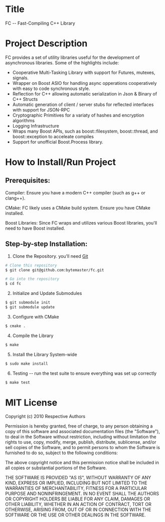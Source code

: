 # Title
FC -- Fast-Compiling C++ Library

# Project Description
FC provides a set of utility libraries useful for the development of asynchronous libraries. Some of the highlights include:

 - Cooperative Multi-Tasking Library with support for Futures, mutexes, signals.
 - Wrapper on Boost ASIO for handling async opperations cooperatively with easy to code synchronous style.
 - Reflection for C++ allowing automatic serialization in Json & Binary of C++ Structs 
 - Automatic generation of client / server stubs for reflected interfaces with support for JSON-RPC
 - Cryptographic Primitives for a variaty of hashes and encryption algorithms
 - Logging Infrastructure 
 - Wraps many Boost APIs, such as boost::filesystem, boost::thread, and boost::exception to acceleate compiles
 - Support for unofficial Boost.Process library.

# How to Install/Run Project
## Prerequisites:
Compiler: Ensure you have a modern C++ compiler (such as g++ or clang++).

CMake: FC likely uses a CMake build system. Ensure you have CMake installed.

Boost Libraries: Since FC wraps and utilizes various Boost libraries, you'll need to have Boost installed.

## Step-by-step Installation:
1. Clone the Repository. you'll need [Git](https://git-scm.com)
```bash
# Clone this repository
$ git clone git@github.com:bytemaster/fc.git

# Go into the repository
$ cd fc
```
2. Initialize and Update Submodules
```bash
$ git submodule init
$ git submodule update
```
3. Configure with CMake
```bash
$ cmake .
```
4. Compile the Library
```bash
$ make
```
5. Install the Library System-wide

```bash
$ sudo make install
```
6. Testing -- run the test suite to ensure everything was set up correctly
```bash
$ make test
```
# MIT License 
Copyright (c) 2010 Respective Authors

Permission is hereby granted, free of charge, to any person obtaining a copy of this software and associated documentation files (the "Software"), to deal in the Software without restriction, including without limitation the rights to use, copy, modify, merge, publish, distribute, sublicense, and/or sell copies of the Software, and to permit persons to whom the Software is furnished to do so, subject to the following conditions:

The above copyright notice and this permission notice shall be included in all copies or substantial portions of the Software.

THE SOFTWARE IS PROVIDED "AS IS", WITHOUT WARRANTY OF ANY KIND, EXPRESS OR IMPLIED, INCLUDING BUT NOT LIMITED TO THE WARRANTIES OF MERCHANTABILITY, FITNESS FOR A PARTICULAR PURPOSE AND NONINFRINGEMENT. IN NO EVENT SHALL THE AUTHORS OR COPYRIGHT HOLDERS BE LIABLE FOR ANY CLAIM, DAMAGES OR OTHER LIABILITY, WHETHER IN AN ACTION OF CONTRACT, TORT OR OTHERWISE, ARISING FROM, OUT OF OR IN CONNECTION WITH THE SOFTWARE OR THE USE OR OTHER DEALINGS IN THE SOFTWARE.